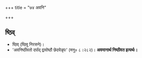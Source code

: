 +++
title = "७४ अवनि"

+++

## ष्ठिव्
- ष्ठिव् (ष्ठिवु निरसने)।
- 'अवनिष्ठीवतो दर्पाद् द्वावोष्ठौ छेदयेन्नृपः' (मनु० ८।२८२)। **अवमानार्थ निष्ठीवत इत्यर्थः।**
